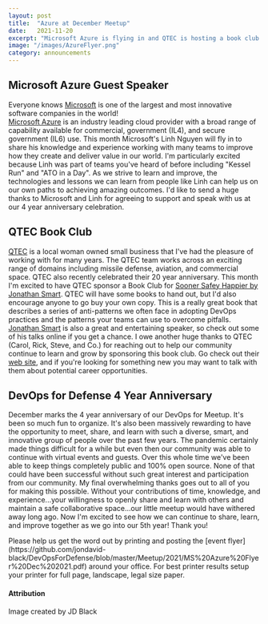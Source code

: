 ```yaml
---
layout: post
title:  "Azure at December Meetup"
date:   2021-11-20
excerpt: "Microsoft Azure is flying in and QTEC is hosting a book club to celebrate our 4 yr anniversary."
image: "/images/AzureFlyer.png"
category: announcements
---
```


## Microsoft Azure Guest Speaker
Everyone knows [Microsoft](https://microsoft.com) is one of the largest and most innovative software companies in the world!  
[Microsoft Azure](https://azure.microsoft.com/en-us/) is an industry leading cloud provider
with a broad range of capability available for commercial, government (IL4), and secure government (IL6) use.  This month Microsoft's Linh Nguyen will fly in
to share his knowledge and experience working with many teams to improve how they create and deliver value in our world.  I'm particularly
excited because Linh was part of teams you've heard of before including "Kessel Run" and "ATO in a Day".  As we strive to learn and improve,
the technologies and lessons we can learn from people like Linh can help us on our own paths to achieving amazing outcomes.  I'd like to
send a huge thanks to Microsoft and Linh for agreeing to support and speak with us at our 4 year anniversary celebration.

## QTEC Book Club
[QTEC](https://www.qtecinc.com/) is a local woman owned small business that I've had the pleasure of working with for many years.  The QTEC team
works across an exciting range of domains including missile defense, aviation, and commercial space.  QTEC also recently celebrated their 20 year anniversary.
This month I'm excited to have QTEC sponsor a Book Club for [Sooner Safey Happier by Jonathan Smart](https://itrevolution.com/sooner-safer-happier/).  QTEC will
have some books to hand out, but I'd also encourage anyone to go buy your own copy.  This is a really great book that describes a series of anti-patterns we
often face in adopting DevOps practices and the patterns your teams can use to overcome pitfalls.  [Jonathan Smart](https://youtu.be/cwbiSCgiZNA) is also a great 
and entertaining speaker, so check out some of his talks online if you get a chance.  I owe another huge thanks to QTEC (Carol, Rick, Steve, and Co.) for reaching
out to help our community continue to learn and grow by sponsoring this book club.  Go check out their [web site](https://www.qtecinc.com/), and if you're looking for something new you may want to talk with them about potential career opportunities.

## DevOps for Defense 4 Year Anniversary
December marks the 4 year anniversary of our DevOps for Meetup.  It's been so much fun to organize.  It's also been massively rewarding to have the opportunity to meet,
share, and learn with such a diverse, smart, and innovative group of people over the past few years.  The pandemic certainly made things difficult for a while
but even then our community was able to continue with virtual events and guests.  Over this whole time we've been able to keep things completely public and 100% open source.  None of that could have been successful without such great interest and participation from our community.  My
final overwhelming thanks goes out to all of you for making this possible.  Without your contributions of time, knowledge, and experience...your willingness
to openly share and learn with others and maintain a safe collaborative space...our little meetup would have withered away long ago.  Now I'm excited to see how we can continue to share, learn, and improve together as we go into our 5th year!  Thank you!

<div class="box" markdown="1">
Please help us get the word out by printing and posting the [event flyer](https://github.com/jondavid-black/DevOpsForDefense/blob/master/Meetup/2021/MS%20Azure%20Flyer%20Dec%202021.pdf) around your office.  For best printer results setup your printer for full page, landscape, legal size paper.
</div>

#### Attribution

Image created by JD Black